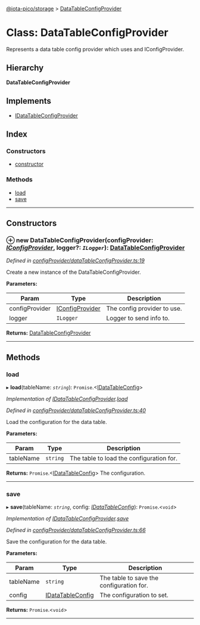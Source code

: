 [@iota-pico/storage](../README.md) > [DataTableConfigProvider](../classes/datatableconfigprovider.md)

# Class: DataTableConfigProvider

Represents a data table config provider which uses and IConfigProvider.

## Hierarchy

**DataTableConfigProvider**

## Implements

* [IDataTableConfigProvider](../interfaces/idatatableconfigprovider.md)

## Index

### Constructors

* [constructor](datatableconfigprovider.md#constructor)

### Methods

* [load](datatableconfigprovider.md#load)
* [save](datatableconfigprovider.md#save)

---

## Constructors

<a id="constructor"></a>

### ⊕ **new DataTableConfigProvider**(configProvider: *[IConfigProvider](../interfaces/iconfigprovider.md)*, logger?: *`ILogger`*): [DataTableConfigProvider](datatableconfigprovider.md)

*Defined in [configProvider/dataTableConfigProvider.ts:19](https://github.com/iota-pico/storage/blob/0dba858/src/configProvider/dataTableConfigProvider.ts#L19)*

Create a new instance of the DataTableConfigProvider.

**Parameters:**

| Param | Type | Description |
| ------ | ------ | ------ |
| configProvider | [IConfigProvider](../interfaces/iconfigprovider.md)   |  The config provider to use. |
| logger | `ILogger`   |  Logger to send info to. |

**Returns:** [DataTableConfigProvider](datatableconfigprovider.md)

---

## Methods

<a id="load"></a>

###  load

▸ **load**(tableName: *`string`*): `Promise`.<[IDataTableConfig](../interfaces/idatatableconfig.md)>

*Implementation of [IDataTableConfigProvider](../interfaces/idatatableconfigprovider.md).[load](../interfaces/idatatableconfigprovider.md#load)*

*Defined in [configProvider/dataTableConfigProvider.ts:40](https://github.com/iota-pico/storage/blob/0dba858/src/configProvider/dataTableConfigProvider.ts#L40)*

Load the configuration for the data table.

**Parameters:**

| Param | Type | Description |
| ------ | ------ | ------ |
| tableName | `string`   |  The table to load the configuration for. |

**Returns:** `Promise`.<[IDataTableConfig](../interfaces/idatatableconfig.md)>
The configuration.

___

<a id="save"></a>

###  save

▸ **save**(tableName: *`string`*, config: *[IDataTableConfig](../interfaces/idatatableconfig.md)*): `Promise`.<`void`>

*Implementation of [IDataTableConfigProvider](../interfaces/idatatableconfigprovider.md).[save](../interfaces/idatatableconfigprovider.md#save)*

*Defined in [configProvider/dataTableConfigProvider.ts:66](https://github.com/iota-pico/storage/blob/0dba858/src/configProvider/dataTableConfigProvider.ts#L66)*

Save the configuration for the data table.

**Parameters:**

| Param | Type | Description |
| ------ | ------ | ------ |
| tableName | `string`   |  The table to save the configuration for. |
| config | [IDataTableConfig](../interfaces/idatatableconfig.md)   |  The configuration to set. |

**Returns:** `Promise`.<`void`>

___

